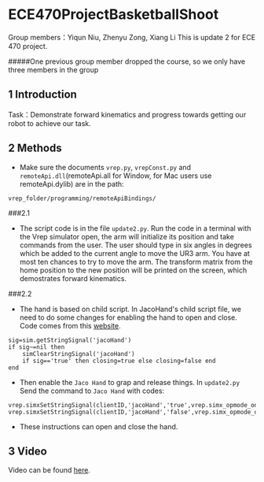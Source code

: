 # ECE470ProjectBasketballShoot
Group members：Yiqun Niu, Zhenyu Zong, Xiang Li
This is update 2 for ECE 470 project.

#####One previous group member dropped the course, so we only have three members in the group

## **1 Introduction**

Task：Demonstrate forward kinematics and progress towards getting our robot to achieve our task.

## **2 Methods**

- Make sure the documents ```vrep.py```, ```vrepConst.py``` and ```remoteApi.dll```(remoteApi.all for Window, for Mac users use remoteApi.dylib) are in the path:

```
vrep_folder/programming/remoteApiBindings/
```

###2.1

- The script code is in the file ```update2.py```. Run the code in a terminal with the Vrep simulator open, the arm will initialize its position and take commands from the user. The user should type in six angles in degrees which be added to the current angle to move the UR3 arm. You have at most ten chances to try to move the arm. The transform matrix from the home position to the new position will be printed on the screen, which demostrates forward kinematics.

###2.2

- The hand is based on child script. In JacoHand's child script file, we need to do some changes for enabling the hand to open and close. Code comes from this [website](http://www.forum.coppeliarobotics.com/viewtopic.php?f=9&t=1891#p8135).

```
sig=sim.getStringSignal('jacoHand')
if sig~=nil then
	simClearStringSignal('jacoHand')
	if sig=='true' then closing=true else closing=false end
end
```

- Then enable the ```Jaco Hand``` to grap and release things. In ```update2.py``` Send the command to ```Jaco Hand``` with codes:

```
vrep.simxSetStringSignal(clientID,'jacoHand','true',vrep.simx_opmode_oneshot)
vrep.simxSetStringSignal(clientID,'jacoHand','false',vrep.simx_opmode_oneshot)
```

- These instructions can open and close the hand.

## 3 Video 
Video can be found [here](https://www.youtube.com/watch?v=oTiXtuupihU&feature=youtu.be). 
